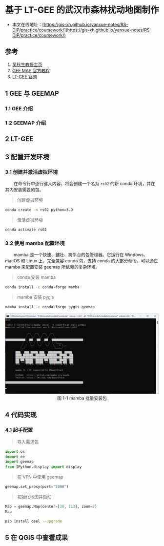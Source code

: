 # 基于 LT-GEE 的武汉市森林扰动地图制作

- 本文在线地址：[https://gis-xh.github.io/yanxue-notes/RS-DIP/practice/coursework/](https://gis-xh.github.io/yanxue-notes/RS-DIP/practice/coursework/)



## 参考

1. [吴秋生教授主页](https://wetlands.io/)
2. [GEE MAP 官方教程](https://book.geemap.org/index.html)
3. [LT-GEE 官网](https://emapr.github.io/LT-GEE/)



## 1 GEE 与 GEEMAP

### 1.1 GEE 介绍



### 1.2 GEEMAP 介绍



## 2 LT-GEE





## 3 配置开发环境

### 3.1 创建并激活虚拟环境

&emsp;&emsp;在命令行中逐行键入内容，将会创建一个名为 `rs02` 的新 conda 环境，并在其内安装需要的包。

> 创建虚拟环境

```sh
conda create -n rs02 python=3.9
```

> 激活虚拟环境

```sh
conda activate rs02
```

### 3.2 使用 mamba 配置环境

&emsp;&emsp;mamba 是一个快速、健壮、跨平台的包管理器。它运行在 Windows、macOS 和 Linux 上，完全兼容 conda 包，支持 conda 的大部分命令。可以通过 mamba 来配置安装 geemap 所依赖的复杂环境。

> conda 安装 mamba

```sh
conda install -c conda-forge mamba
```

> mamba 安装 pygis

```sh
mamba install -c conda-forge pygis geemap 
```

<img src="./img/image-20221212112405323.png" alt="image-20221212112405323" style="zoom:80%;" />

<center>图 1-1 mamba 批量安装包</center>



## 4 代码实现

### 4.1 起手配置

> 导入需求包

```python
import os
import ee
import geemap
from IPython.display import display
```

> 在 VPN 中使用 geemap

```python
geemap.set_proxy(port="7890")
```

> 初始化地图并启动

```python
Map = geemap.Map(center=[30, 113], zoom=7)
Map
```





> 

```sh
pip install oeel --upgrade
```



## 5 在 QGIS 中查看成果
